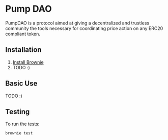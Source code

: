 # Pump DAO

PumpDAO is a protocol aimed at giving a decentralized and trustless community the tools necessary for coordinating price action on any ERC20 compliant token. 

## Installation

1. [Install Brownie](https://eth-brownie.readthedocs.io/en/stable/install.html)
2. TODO :)

## Basic Use

TODO :) 

## Testing

To run the tests:

```bash
brownie test
```
